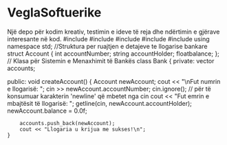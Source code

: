 # VeglaSoftuerike
Një depo për kodim kreativ, testimin e ideve të reja dhe ndërtimin e gjërave interesante në kod.
#include <iostream>
#include <string>
#include <algorithm>
#include <vector>
#include <iomanip>
using namespace std;
//Struktura per ruajtjen e detajeve te llogarise bankare
struct Account {
    int accountNumber;
    string accountHolder;
    floatbalance;
    };
    // Klasa për Sistemin e Menaxhimit të Bankës
class Bank {
private:
    vector<Account> accounts;

public:
    void createAccount() {
        Account newAccount;
        cout << "\nFut numrin e llogarisë: ";
        cin >> newAccount.accountNumber;
        cin.ignore();  // për të konsumuar karakterin 'newline' që mbetet nga cin
        cout << "Fut emrin e mbajtësit të llogarisë: ";
        getline(cin, newAccount.accountHolder);
        newAccount.balance = 0.0f;

        accounts.push_back(newAccount);
        cout << "Llogaria u krijua me sukses!\n";
    }
    
